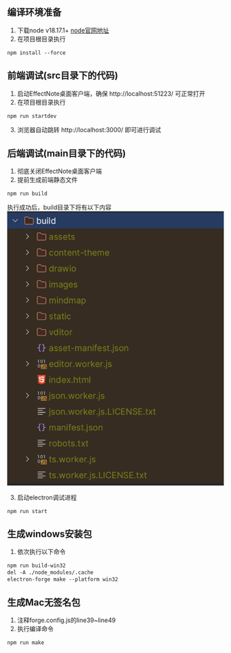 ## 编译环境准备
1. 下载node v18.17.1+ [node官网地址](https://nodejs.org/en)
2. 在项目根目录执行
```
npm install --force
```

## 前端调试(src目录下的代码)
1. 启动EffectNote桌面客户端，确保 http://localhost:51223/ 可正常打开
2. 在项目根目录执行
```
npm run startdev
```
3. 浏览器自动跳转 http://localhost:3000/ 即可进行调试

## 后端调试(main目录下的代码)
1. 彻底关闭EffectNote桌面客户端
2. 提前生成前端静态文件
```
npm run build
```
执行成功后，build目录下将有以下内容
![](./docs/build_file_tree.png)

3. 启动electron调试进程
```
npm run start
```
## 生成windows安装包
1. 依次执行以下命令
```
npm run build-win32
del -A ./node_modules/.cache
electron-forge make --platform win32
```

## 生成Mac无签名包
1. 注释forge.config.js的line39~line49
2. 执行编译命令
```
npm run make
```

